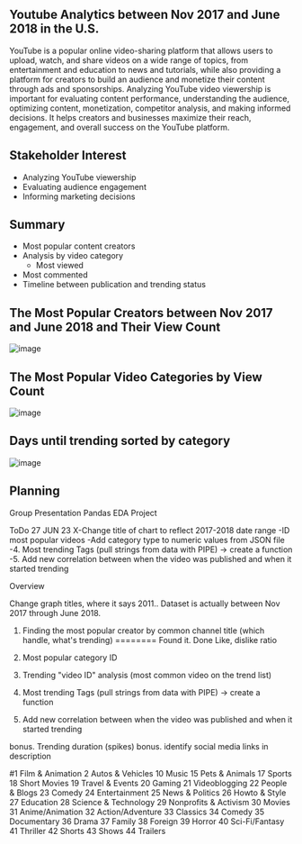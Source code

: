 ## Youtube Analytics between Nov 2017 and June 2018 in the U.S.

YouTube is a popular online video-sharing platform that allows users to upload, watch, and share videos on a wide range of topics, from entertainment and education to news and tutorials, while also providing a platform for creators to build an audience and monetize their content through ads and sponsorships.
Analyzing YouTube video viewership is important for evaluating content performance, understanding the audience, optimizing content, monetization, competitor analysis, and making informed decisions. It helps creators and businesses maximize their reach, engagement, and overall success on the YouTube platform.

## Stakeholder Interest

- Analyzing YouTube viewership
- Evaluating audience engagement
- Informing marketing decisions

## Summary
- Most popular content creators
- Analysis by video category
   - Most viewed
- Most commented
- Timeline between publication and trending status



## The Most Popular Creators between Nov 2017 and June 2018 and Their View Count

![image](https://github.com/tralinde/tralinde_EDA_group_presentation/assets/96899068/404b76bd-2edb-4804-9226-e7661b3972ae)


## The Most Popular Video Categories by View Count

![image](https://github.com/tralinde/tralinde_EDA_group_presentation/assets/96899068/2264cf5b-2683-4bce-b174-d532f3136703)

## Days until trending sorted by category 

![image](https://github.com/tralinde/tralinde_EDA_group_presentation/assets/96899068/ab71dbca-e2f8-46e3-9825-eec05ea4cf17)



## Planning

Group Presentation Pandas EDA Project

ToDo 27 JUN 23
X-Change title of chart to reflect 2017-2018 date range
-ID most popular videos 
-Add category type to numeric values from JSON file
-4. Most trending Tags (pull strings from data with PIPE) -> create a function
-5. Add new correlation between when the video was published and when it started trending

Overview

Change graph titles, where it says 2011.. Dataset is actually between Nov 2017 through June 2018. 

1. Finding the most popular creator by common channel title (which handle, what's trending) ======== Found it. Done
   Like, dislike ratio
2. Most popular category ID

3. Trending "video ID" analysis (most common video on the trend list)

4. Most trending Tags (pull strings from data with PIPE) -> create a function

5. Add new correlation between when the video was published and when it started trending

bonus. Trending duration (spikes)
bonus. identify social media links in description

#1 Film & Animation
2 Autos & Vehicles
10 Music
15 Pets & Animals
17 Sports
18 Short Movies
19 Travel & Events
20 Gaming
21 Videoblogging
22 People & Blogs
23 Comedy
24 Entertainment
25 News & Politics
26 Howto & Style
27 Education
28 Science & Technology
29 Nonprofits & Activism
30 Movies
31 Anime/Animation
32 Action/Adventure
33 Classics
34 Comedy
35 Documentary
36 Drama
37 Family
38 Foreign
39 Horror
40 Sci-Fi/Fantasy
41 Thriller
42 Shorts
43 Shows
44 Trailers
